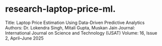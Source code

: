 # research-laptop-price-ml.
Title: Laptop Price Estimation Using Data-Driven Predictive Analytics Authors: Dr. Lokendra Singh, Mitali Gupta,                                   Muskan Jain Journal: International Journal on Science and Technology (IJSAT) Volume: 16, Issue 2, April–June 2025                            
